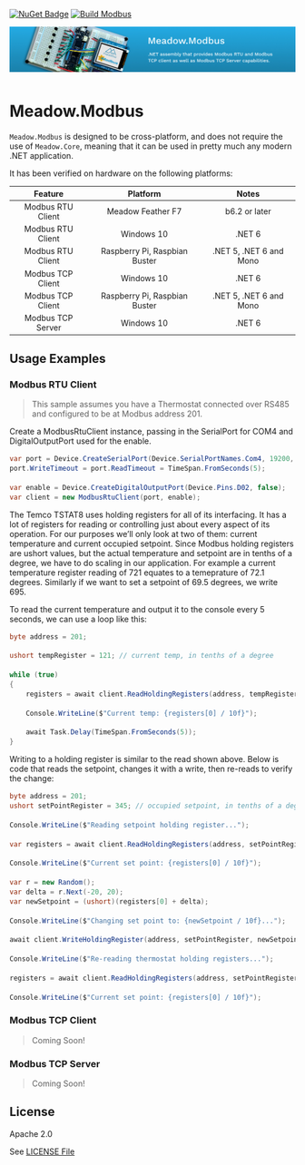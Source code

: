 [![NuGet Badge](https://buildstats.info/nuget/Meadow.Modbus)](https://www.nuget.org/packages/Meadow.Modbus)
[![Build Modbus](https://github.com/WildernessLabs/Meadow.Modbus/actions/workflows/build.yml/badge.svg)](https://github.com/WildernessLabs/Meadow.Modbus/actions/workflows/build.yml)

<img src="design/banner.jpg" style="margin-bottom:10px" />

# Meadow.Modbus

`Meadow.Modbus` is designed to be cross-platform, and does not require the use of `Meadow.Core`, meaning that it can be used in pretty much any modern .NET application.

It has been verified on hardware on the following platforms:

| Feature | Platform | Notes |
| :---: | :---:| :---: |
| Modbus RTU Client | Meadow Feather F7 | b6.2 or later |
| Modbus RTU Client | Windows 10 | .NET 6 |
| Modbus RTU Client | Raspberry Pi, Raspbian Buster | .NET 5, .NET 6 and Mono |
| Modbus TCP Client | Windows 10 | .NET 6 |
| Modbus TCP Client | Raspberry Pi, Raspbian Buster | .NET 5, .NET 6 and Mono |
| Modbus TCP Server | Windows 10 | .NET 6 |

## Usage Examples

### Modbus RTU Client

> This sample assumes you have a Thermostat connected over RS485 and configured to be at Modbus address 201.

Create a ModbusRtuClient instance, passing in the SerialPort for COM4 and DigitalOutputPort used for the enable.

```csharp
var port = Device.CreateSerialPort(Device.SerialPortNames.Com4, 19200, 8, Meadow.Hardware.Parity.None, Meadow.Hardware.StopBits.One);
port.WriteTimeout = port.ReadTimeout = TimeSpan.FromSeconds(5);

var enable = Device.CreateDigitalOutputPort(Device.Pins.D02, false);
var client = new ModbusRtuClient(port, enable);
```

The Temco TSTAT8 uses holding registers for all of its interfacing. It has a lot of registers for reading or controlling just about every aspect of its operation. For our purposes we’ll only look at two of them: current temperature and current occupied setpoint. Since Modbus holding registers are ushort values, but the actual temperature and setpoint are in tenths of a degree, we have to do scaling in our application. For example a current temperature register reading of 721 equates to a temeprature of 72.1 degrees. Similarly if we want to set a setpoint of 69.5 degrees, we write 695.

To read the current temperature and output it to the console every 5 seconds, we can use a loop like this:

```csharp
byte address = 201;

ushort tempRegister = 121; // current temp, in tenths of a degree

while (true)
{
    registers = await client.ReadHoldingRegisters(address, tempRegister, 1);

    Console.WriteLine($"Current temp: {registers[0] / 10f}");

    await Task.Delay(TimeSpan.FromSeconds(5));
}
```

Writing to a holding register is similar to the read shown above. Below is code that reads the setpoint, changes it with a write, then re-reads to verify the change:

```csharp
byte address = 201;
ushort setPointRegister = 345; // occupied setpoint, in tenths of a degree

Console.WriteLine($"Reading setpoint holding register...");

var registers = await client.ReadHoldingRegisters(address, setPointRegister, 1);

Console.WriteLine($"Current set point: {registers[0] / 10f}");

var r = new Random();
var delta = r.Next(-20, 20);
var newSetpoint = (ushort)(registers[0] + delta);

Console.WriteLine($"Changing set point to: {newSetpoint / 10f}...");

await client.WriteHoldingRegister(address, setPointRegister, newSetpoint);

Console.WriteLine($"Re-reading thermostat holding registers...");

registers = await client.ReadHoldingRegisters(address, setPointRegister, 1);

Console.WriteLine($"Current set point: {registers[0] / 10f}");
```

### Modbus TCP Client

> Coming Soon!

### Modbus TCP Server

> Coming Soon!

## License

Apache 2.0

See [LICENSE File](/LICENSE)